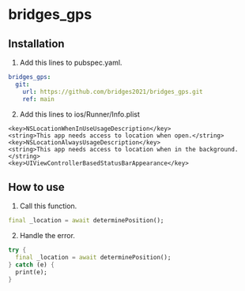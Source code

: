 # bridges_gps
## Installation
1. Add this lines to pubspec.yaml.
```yaml
bridges_gps:
  git:
    url: https://github.com/bridges2021/bridges_gps.git
    ref: main
```
2. Add this lines to ios/Runner/Info.plist
```plist
<key>NSLocationWhenInUseUsageDescription</key>
<string>This app needs access to location when open.</string>
<key>NSLocationAlwaysUsageDescription</key>
<string>This app needs access to location when in the background.</string>
<key>UIViewControllerBasedStatusBarAppearance</key>
```
## How to use
1. Call this function.
```dart
final _location = await determinePosition();
```
2. Handle the error.
```dart
try {
  final _location = await determinePosition();
} catch (e) {
  print(e);
}
```
